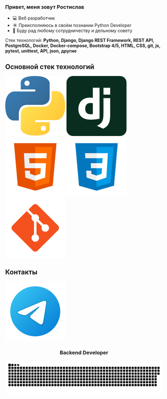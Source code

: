 ### Привет, меня зовут Ростислав

- 💻 Веб разработчик
- ☀️ Преисполняюсь в своём познании Python Developer 
- 👯 Буду рад любому сотрудничеству и дельному совету

Стек технологий:
**Python, Django, Django REST Framework, REST API, PostgreSQL, Docker, Docker-compose, Bootstrap 4/5, HTML, CSS, git, js, pytest, unittest, API, json, другие**

## Основной стек технологий
![Python](/svg/python.svg)
![Django](/svg/django.svg)
![HTML](/svg/html-5.svg)
![CSS](/svg/css3.svg)
![Git](/svg/git.svg)

## Контакты
[<img src="./svg/telegram.svg">](https://t.me/rostiiislav)

<h3 align="center">Backend Developer</h3>

<p align="center">
 <img width="600" src="assets/github-snake.svg" alt="snake"/>
</p>
